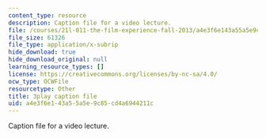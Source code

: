 ```yaml
---
content_type: resource
description: Caption file for a video lecture.
file: /courses/21l-011-the-film-experience-fall-2013/a4e3f6e143a55a5e9c85cd4a6944211c_mPCTR32vxWo.srt
file_size: 61326
file_type: application/x-subrip
hide_download: true
hide_download_original: null
learning_resource_types: []
license: https://creativecommons.org/licenses/by-nc-sa/4.0/
ocw_type: OCWFile
resourcetype: Other
title: 3play caption file
uid: a4e3f6e1-43a5-5a5e-9c85-cd4a6944211c
---
```

Caption file for a video lecture.